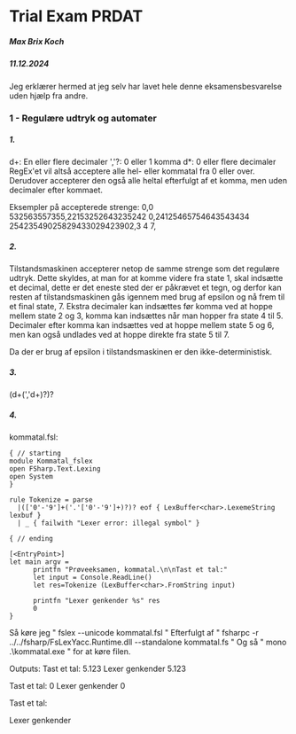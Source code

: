 # Trial Exam PRDAT

##### Max Brix Koch
##### 11.12.2024

Jeg erklærer hermed at jeg selv har lavet hele denne eksamensbesvarelse uden hjælp fra andre.

### 1 - Regulære udtryk og automater

##### 1. 

d+: En eller flere decimaler
','?: 0 eller 1 komma
d*: 0 eller flere decimaler
RegEx'et vil altså acceptere alle hel- eller kommatal fra 0 eller over. Derudover accepterer den også alle heltal efterfulgt af et komma, men uden decimaler efter kommaet.

Eksempler på accepterede strenge: 
0,0
532563557355,22153252643235242
0,24125465754643543434
25423549025829433029423902,3
4
7,

##### 2.

Tilstandsmaskinen accepterer netop de samme strenge som det regulære udtryk. 
Dette skyldes, at man for at komme videre fra state 1, skal indsætte et decimal, dette er det eneste sted der er påkrævet et tegn, og derfor kan resten af tilstandsmaskinen gås igennem med brug af epsilon og nå frem til et final state, 7.
Ekstra decimaler kan indsættes før komma ved at hoppe mellem state 2 og 3, komma kan indsættes når man hopper fra state 4 til 5.
Decimaler efter komma kan indsættes ved at hoppe mellem state 5 og 6, men kan også undlades ved at hoppe direkte fra state 5 til 7.

Da der er brug af epsilon i tilstandsmaskinen er den ikke-deterministisk.

##### 3. 

(d+(','d+)?)?

##### 4. 

kommatal.fsl:
```
{ // starting
module Kommatal_fslex
open FSharp.Text.Lexing
open System
}

rule Tokenize = parse
  |(['0'-'9']+('.'['0'-'9']+)?)? eof { LexBuffer<char>.LexemeString lexbuf }
  | _ { failwith "Lexer error: illegal symbol" }

{ // ending

[<EntryPoint>]
let main argv =
      printfn "Prøveeksamen, kommatal.\n\nTast et tal:"
      let input = Console.ReadLine()
      let res=Tokenize (LexBuffer<char>.FromString input)

      printfn "Lexer genkender %s" res
      0
}
```

Så køre jeg " fslex --unicode kommatal.fsl "
Efterfulgt af " fsharpc -r ../../fsharp/FsLexYacc.Runtime.dll --standalone kommatal.fs "
Og så " mono .\kommatal.exe " for at køre filen.

Outputs:
Tast et tal:
5.123
Lexer genkender 5.123

Tast et tal:
0
Lexer genkender 0

Tast et tal:

Lexer genkender 
